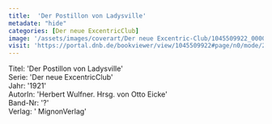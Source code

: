 ```yaml
---
title:  'Der Postillon von Ladysville'
metadate: "hide"
categories: [Der neue ExcentricClub]
image: '/assets/images/coverart/Der neue Excentric-Club/1045509922_00000010.jpg'
visit: 'https://portal.dnb.de/bookviewer/view/1045509922#page/n0/mode/2up'
---
```

Titel: 'Der Postillon von Ladysville' <br>
Serie: 'Der neue ExcentricClub' <br>
Jahr: '1921' <br>
AutorIn: 'Herbert Wulfner. Hrsg. von Otto Eicke' <br>
Band-Nr: '?' <br>
Verlag: ' MignonVerlag'